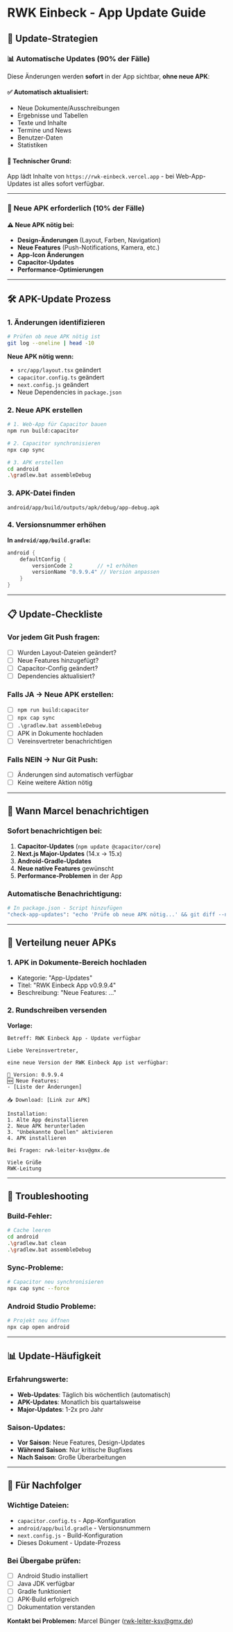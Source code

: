 # RWK Einbeck - App Update Guide

## 🔄 Update-Strategien

### 📊 **Automatische Updates (90% der Fälle)**
Diese Änderungen werden **sofort** in der App sichtbar, **ohne neue APK**:

#### ✅ Automatisch aktualisiert:
- Neue Dokumente/Ausschreibungen
- Ergebnisse und Tabellen
- Texte und Inhalte
- Termine und News
- Benutzer-Daten
- Statistiken

#### 🔧 Technischer Grund:
App lädt Inhalte von `https://rwk-einbeck.vercel.app` - bei Web-App-Updates ist alles sofort verfügbar.

---

### 📱 **Neue APK erforderlich (10% der Fälle)**

#### ⚠️ Neue APK nötig bei:
- **Design-Änderungen** (Layout, Farben, Navigation)
- **Neue Features** (Push-Notifications, Kamera, etc.)
- **App-Icon Änderungen**
- **Capacitor-Updates**
- **Performance-Optimierungen**

---

## 🛠️ **APK-Update Prozess**

### 1. Änderungen identifizieren
```bash
# Prüfen ob neue APK nötig ist
git log --oneline | head -10
```

**Neue APK nötig wenn:**
- `src/app/layout.tsx` geändert
- `capacitor.config.ts` geändert
- `next.config.js` geändert
- Neue Dependencies in `package.json`

### 2. Neue APK erstellen
```bash
# 1. Web-App für Capacitor bauen
npm run build:capacitor

# 2. Capacitor synchronisieren
npx cap sync

# 3. APK erstellen
cd android
.\gradlew.bat assembleDebug
```

### 3. APK-Datei finden
```
android/app/build/outputs/apk/debug/app-debug.apk
```

### 4. Versionsnummer erhöhen
**In `android/app/build.gradle`:**
```gradle
android {
    defaultConfig {
        versionCode 2        // +1 erhöhen
        versionName "0.9.9.4" // Version anpassen
    }
}
```

---

## 📋 **Update-Checkliste**

### Vor jedem Git Push fragen:
- [ ] Wurden Layout-Dateien geändert?
- [ ] Neue Features hinzugefügt?
- [ ] Capacitor-Config geändert?
- [ ] Dependencies aktualisiert?

### Falls JA → Neue APK erstellen:
- [ ] `npm run build:capacitor`
- [ ] `npx cap sync`
- [ ] `.\gradlew.bat assembleDebug`
- [ ] APK in Dokumente hochladen
- [ ] Vereinsvertreter benachrichtigen

### Falls NEIN → Nur Git Push:
- [ ] Änderungen sind automatisch verfügbar
- [ ] Keine weitere Aktion nötig

---

## 🚨 **Wann Marcel benachrichtigen**

### Sofort benachrichtigen bei:
1. **Capacitor-Updates** (`npm update @capacitor/core`)
2. **Next.js Major-Updates** (14.x → 15.x)
3. **Android-Gradle-Updates**
4. **Neue native Features** gewünscht
5. **Performance-Problemen** in der App

### Automatische Benachrichtigung:
```bash
# In package.json - Script hinzufügen
"check-app-updates": "echo 'Prüfe ob neue APK nötig...' && git diff --name-only HEAD~1 | grep -E '(layout|capacitor|next.config)' && echo 'NEUE APK NÖTIG!' || echo 'Nur Web-Update'"
```

---

## 📱 **Verteilung neuer APKs**

### 1. APK in Dokumente-Bereich hochladen
- Kategorie: "App-Updates"
- Titel: "RWK Einbeck App v0.9.9.4"
- Beschreibung: "Neue Features: ..."

### 2. Rundschreiben versenden
**Vorlage:**
```
Betreff: RWK Einbeck App - Update verfügbar

Liebe Vereinsvertreter,

eine neue Version der RWK Einbeck App ist verfügbar:

📱 Version: 0.9.9.4
🆕 Neue Features:
- [Liste der Änderungen]

📥 Download: [Link zur APK]

Installation:
1. Alte App deinstallieren
2. Neue APK herunterladen
3. "Unbekannte Quellen" aktivieren
4. APK installieren

Bei Fragen: rwk-leiter-ksv@gmx.de

Viele Grüße
RWK-Leitung
```

---

## 🔧 **Troubleshooting**

### Build-Fehler:
```bash
# Cache leeren
cd android
.\gradlew.bat clean
.\gradlew.bat assembleDebug
```

### Sync-Probleme:
```bash
# Capacitor neu synchronisieren
npx cap sync --force
```

### Android Studio Probleme:
```bash
# Projekt neu öffnen
npx cap open android
```

---

## 📊 **Update-Häufigkeit**

### Erfahrungswerte:
- **Web-Updates**: Täglich bis wöchentlich (automatisch)
- **APK-Updates**: Monatlich bis quartalsweise
- **Major-Updates**: 1-2x pro Jahr

### Saison-Updates:
- **Vor Saison**: Neue Features, Design-Updates
- **Während Saison**: Nur kritische Bugfixes
- **Nach Saison**: Große Überarbeitungen

---

## 🎯 **Für Nachfolger**

### Wichtige Dateien:
- `capacitor.config.ts` - App-Konfiguration
- `android/app/build.gradle` - Versionsnummern
- `next.config.js` - Build-Konfiguration
- Dieses Dokument - Update-Prozess

### Bei Übergabe prüfen:
- [ ] Android Studio installiert
- [ ] Java JDK verfügbar
- [ ] Gradle funktioniert
- [ ] APK-Build erfolgreich
- [ ] Dokumentation verstanden

**Kontakt bei Problemen:** Marcel Bünger (rwk-leiter-ksv@gmx.de)
